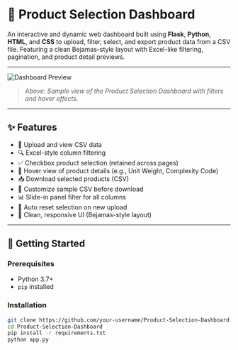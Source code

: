 # 🧾 Product Selection Dashboard

An interactive and dynamic web dashboard built using **Flask**, **Python**, **HTML**, and **CSS** to upload, filter, select, and export product data from a CSV file. Featuring a clean Bejamas-style layout with Excel-like filtering, pagination, and product detail previews.

---

![Dashboard Preview](assets/dashboard-preview.png)

> *Above: Sample view of the Product Selection Dashboard with filters and hover effects.*

---

## ✨ Features

- 📁 Upload and view CSV data
- 🔍 Excel-style column filtering
- ✅ Checkbox product selection (retained across pages)
- 🧠 Hover view of product details (e.g., Unit Weight, Complexity Code)
- 📥 Download selected products (CSV)
- 📄 Customize sample CSV before download
- 📊 Slide-in panel filter for all columns
- 🔄 Auto reset selection on new upload
- 🎨 Clean, responsive UI (Bejamas-style layout)

---

## 🚀 Getting Started

### Prerequisites

- Python 3.7+
- `pip` installed

### Installation

```bash
git clone https://github.com/your-username/Product-Selection-Dashboard.git
cd Product-Selection-Dashboard
pip install -r requirements.txt
python app.py

